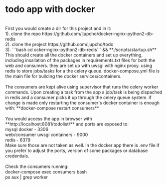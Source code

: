 # todo app with docker
<br/>
First you would create a dir for this project and in it:</br>
1). clone the repo https://github.com/ljupcho/docker-nginx-python2-db-redis<br/>
2). clone the project https://github.com/ljupcho/todo<br/>
3). ```bash cd ocker-nginx-python2-db-redis``` && **./scripts/startup.sh** <br/>
This should create all the docker containers and set up everything, including insallation of the packages in requirements.txt files for both the web and consumers. they are set up with uwsgi with nginx proxy. using redis to store jobs/tasks for a the celery queue. docker-compose.yml file is the main file for building the docker services/containers.
<br/><br/>
The consumers are kept alive using supervisor that runs the celery worker commands.
Upon creating a task from the app a job/task is being dispached in redis and a consumer picks it up through the celery queue system. if change is made only restarting the consumer's docker container is enough with: **docker-compose restart consumers**
<br/><br/>
You would access the app in browser with **http://localhost:8081/todolist/** and ports are exposed to:<br/>
 mysql docker - 3306<br/>
 web/consumer uwsgi containers - 9000<br/>
 redis - 6379<br/>
 Make sure those are not taken as well. In the docker app there is .env file if you prefer to adjust the ports, version of some packages or database credentials.
<br /><br />
Check the consumers running:<br />
docker-compose exec consumers bash<br />
ps aux | grep worker<br />
<br /><br />
